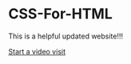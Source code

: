 # CSS-For-HTML
This is a helpful updated website!!!


[Start a video visit](https://www.google.com "Google's Homepage")


 
